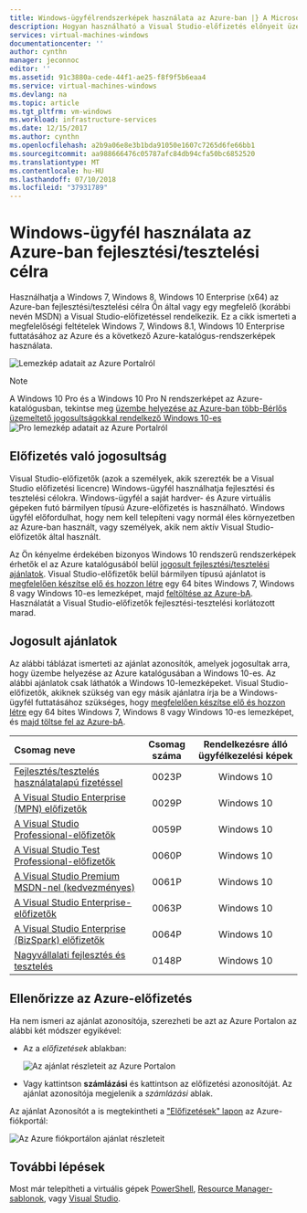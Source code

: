 ```yaml
---
title: Windows-ügyfélrendszerképek használata az Azure-ban |} A Microsoft Docs
description: Hogyan használható a Visual Studio-előfizetés előnyeit üzembe helyezéséhez Windows 7, Windows 8 vagy az Azure-ban Windows 10-es fejlesztési és tesztelési célra
services: virtual-machines-windows
documentationcenter: ''
author: cynthn
manager: jeconnoc
editor: ''
ms.assetid: 91c3880a-cede-44f1-ae25-f8f9f5b6eaa4
ms.service: virtual-machines-windows
ms.devlang: na
ms.topic: article
ms.tgt_pltfrm: vm-windows
ms.workload: infrastructure-services
ms.date: 12/15/2017
ms.author: cynthn
ms.openlocfilehash: a2b9a06e8e3b1bda91050e1607c7265d6fe66bb1
ms.sourcegitcommit: aa988666476c05787afc84db94cfa50bc6852520
ms.translationtype: MT
ms.contentlocale: hu-HU
ms.lasthandoff: 07/10/2018
ms.locfileid: "37931789"
---
```

# <a name="use-windows-client-in-azure-for-devtest-scenarios"></a>Windows-ügyfél használata az Azure-ban fejlesztési/tesztelési célra
Használhatja a Windows 7, Windows 8, Windows 10 Enterprise (x64) az Azure-ban fejlesztési/tesztelési célra Ön által vagy egy megfelelő (korábbi nevén MSDN) a Visual Studio-előfizetéssel rendelkezik. Ez a cikk ismerteti a megfelelőségi feltételek Windows 7, Windows 8.1, Windows 10 Enterprise futtatásához az Azure és a következő Azure-katalógus-rendszerképek használata.

![Lemezkép adatait az Azure Portalról](./media/client-images/windows-client-msdn-images.png) 

> [!NOTE]
> A Windows 10 Pro és a Windows 10 Pro N rendszerképet az Azure-katalógusban, tekintse meg [üzembe helyezése az Azure-ban több-Bérlős üzemeltető jogosultságokkal rendelkező Windows 10-es](windows-desktop-multitenant-hosting-deployment.md)
>![Pro lemezkép adatait az Azure Portalról](./media/client-images/windows-client-pro-images.png) 
>

## <a name="subscription-eligibility"></a>Előfizetés való jogosultság
Visual Studio-előfizetők (azok a személyek, akik szerezték be a Visual Studio előfizetési licencre) Windows-ügyfél használhatja fejlesztési és tesztelési célokra. Windows-ügyfél a saját hardver- és Azure virtuális gépeken futó bármilyen típusú Azure-előfizetés is használható. Windows ügyfél előfordulhat, hogy nem kell telepíteni vagy normál éles környezetben az Azure-ban használt, vagy személyek, akik nem aktív Visual Studio-előfizetők által használt.

Az Ön kényelme érdekében bizonyos Windows 10 rendszerű rendszerképek érhetők el az Azure katalógusából belül [jogosult fejlesztési/tesztelési ajánlatok](#eligible-offers). Visual Studio-előfizetők belül bármilyen típusú ajánlatot is [megfelelően készítse elő és hozzon létre](prepare-for-upload-vhd-image.md) egy 64 bites Windows 7, Windows 8 vagy Windows 10-es lemezképet, majd [feltöltése az Azure-bA](upload-generalized-managed.md). Használatát a Visual Studio-előfizetők fejlesztési-tesztelési korlátozott marad.

## <a name="eligible-offers"></a>Jogosult ajánlatok
Az alábbi táblázat ismerteti az ajánlat azonosítók, amelyek jogosultak arra, hogy üzembe helyezése az Azure katalógusában a Windows 10-es. Az alábbi ajánlatok csak láthatók a Windows 10-lemezképeket. Visual Studio-előfizetők, akiknek szükség van egy másik ajánlatra írja be a Windows-ügyfél futtatásához szükséges, hogy [megfelelően készítse elő és hozzon létre](prepare-for-upload-vhd-image.md) egy 64 bites Windows 7, Windows 8 vagy Windows 10-es lemezképet, és [majd töltse fel az Azure-bA](upload-generalized-managed.md).

| Csomag neve | Csomag száma | Rendelkezésre álló ügyfélkezelési képek |
|:--- |:---:|:---:|
| [Fejlesztés/tesztelés használatalapú fizetéssel](https://azure.microsoft.com/offers/ms-azr-0023p/) |0023P |Windows 10 |
| [A Visual Studio Enterprise (MPN) előfizetők](https://azure.microsoft.com/offers/ms-azr-0029p/) |0029P |Windows 10 |
| [A Visual Studio Professional-előfizetők](https://azure.microsoft.com/offers/ms-azr-0059p/) |0059P |Windows 10 |
| [A Visual Studio Test Professional-előfizetők](https://azure.microsoft.com/offers/ms-azr-0060p/) |0060P |Windows 10 |
| [A Visual Studio Premium MSDN-nel (kedvezményes)](https://azure.microsoft.com/offers/ms-azr-0061p/) |0061P |Windows 10 |
| [A Visual Studio Enterprise-előfizetők](https://azure.microsoft.com/offers/ms-azr-0063p/) |0063P |Windows 10 |
| [A Visual Studio Enterprise (BizSpark) előfizetők](https://azure.microsoft.com/offers/ms-azr-0064p/) |0064P |Windows 10 |
| [Nagyvállalati fejlesztés és tesztelés](https://azure.microsoft.com/en-us/offers/ms-azr-0148p/) |0148P |Windows 10 |

## <a name="check-your-azure-subscription"></a>Ellenőrizze az Azure-előfizetés
Ha nem ismeri az ajánlat azonosítója, szerezheti be azt az Azure Portalon az alábbi két módszer egyikével:  

- Az a *előfizetések* ablakban:

  ![Az ajánlat részleteit az Azure Portalon](./media/client-images/offer-id-azure-portal.png) 

- Vagy kattintson **számlázási** és kattintson az előfizetési azonosítóját. Az ajánlat azonosítója megjelenik a *számlázási* ablak.

Az ajánlat Azonosítót a is megtekintheti a ["Előfizetések" lapon](http://account.windowsazure.com/Subscriptions) az Azure-fiókportál:

![Az Azure fiókportálon ajánlat részleteit](./media/client-images/offer-id-azure-account-portal.png) 

## <a name="next-steps"></a>További lépések
Most már telepítheti a virtuális gépek [PowerShell](quick-create-powershell.md), [Resource Manager-sablonok](ps-template.md), vagy [Visual Studio](../../vs-azure-tools-resource-groups-deployment-projects-create-deploy.md).

